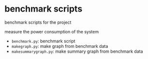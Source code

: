 # benchmark scripts

benchmark scripts for the project

measure the power consumption of the system

- `benchmark.py`: benchmark script
- `makegraph.py`: make graph from benchmark data
- `makesummarygraph.py`: make summary graph from benchmark data